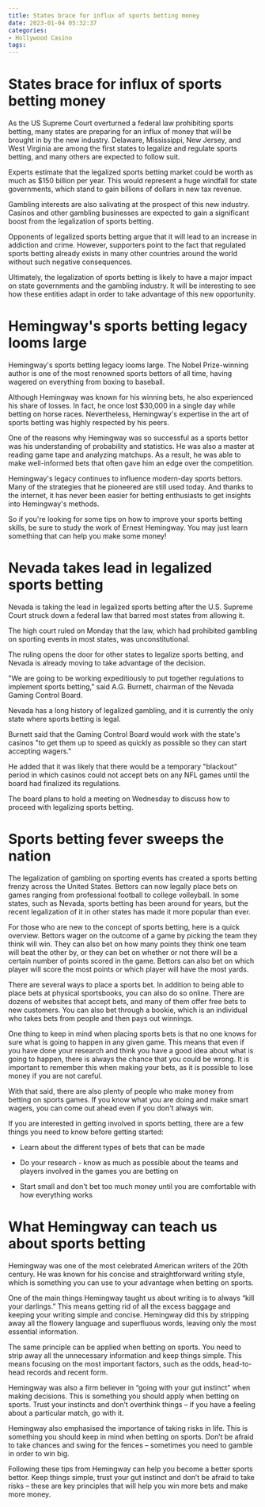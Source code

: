 ```yaml
---
title: States brace for influx of sports betting money
date: 2023-01-04 05:32:37
categories:
- Hollywood Casino
tags:
---
```



#  States brace for influx of sports betting money

As the US Supreme Court overturned a federal law prohibiting sports betting, many states are preparing for an influx of money that will be brought in by the new industry. Delaware, Mississippi, New Jersey, and West Virginia are among the first states to legalize and regulate sports betting, and many others are expected to follow suit.

Experts estimate that the legalized sports betting market could be worth as much as $150 billion per year. This would represent a huge windfall for state governments, which stand to gain billions of dollars in new tax revenue.

Gambling interests are also salivating at the prospect of this new industry. Casinos and other gambling businesses are expected to gain a significant boost from the legalization of sports betting.

Opponents of legalized sports betting argue that it will lead to an increase in addiction and crime. However, supporters point to the fact that regulated sports betting already exists in many other countries around the world without such negative consequences.

Ultimately, the legalization of sports betting is likely to have a major impact on state governments and the gambling industry. It will be interesting to see how these entities adapt in order to take advantage of this new opportunity.

#  Hemingway's sports betting legacy looms large

Hemingway's sports betting legacy looms large. The Nobel Prize-winning author is one of the most renowned sports bettors of all time, having wagered on everything from boxing to baseball.

Although Hemingway was known for his winning bets, he also experienced his share of losses. In fact, he once lost $30,000 in a single day while betting on horse races. Nevertheless, Hemingway's expertise in the art of sports betting was highly respected by his peers.

One of the reasons why Hemingway was so successful as a sports bettor was his understanding of probability and statistics. He was also a master at reading game tape and analyzing matchups. As a result, he was able to make well-informed bets that often gave him an edge over the competition.

Hemingway's legacy continues to influence modern-day sports bettors. Many of the strategies that he pioneered are still used today. And thanks to the internet, it has never been easier for betting enthusiasts to get insights into Hemingway's methods.

So if you're looking for some tips on how to improve your sports betting skills, be sure to study the work of Ernest Hemingway. You may just learn something that can help you make some money!

#  Nevada takes lead in legalized sports betting

Nevada is taking the lead in legalized sports betting after the U.S. Supreme Court struck down a federal law that barred most states from allowing it.

The high court ruled on Monday that the law, which had prohibited gambling on sporting events in most states, was unconstitutional.

The ruling opens the door for other states to legalize sports betting, and Nevada is already moving to take advantage of the decision.

"We are going to be working expeditiously to put together regulations to implement sports betting," said A.G. Burnett, chairman of the Nevada Gaming Control Board.

Nevada has a long history of legalized gambling, and it is currently the only state where sports betting is legal.

Burnett said that the Gaming Control Board would work with the state's casinos "to get them up to speed as quickly as possible so they can start accepting wagers."

 He added that it was likely that there would be a temporary "blackout" period in which casinos could not accept bets on any NFL games until the board had finalized its regulations.

The board plans to hold a meeting on Wednesday to discuss how to proceed with legalizing sports betting.

#  Sports betting fever sweeps the nation

The legalization of gambling on sporting events has created a sports betting frenzy across the United States. Bettors can now legally place bets on games ranging from professional football to college volleyball. In some states, such as Nevada, sports betting has been around for years, but the recent legalization of it in other states has made it more popular than ever.

For those who are new to the concept of sports betting, here is a quick overview. Bettors wager on the outcome of a game by picking the team they think will win. They can also bet on how many points they think one team will beat the other by, or they can bet on whether or not there will be a certain number of points scored in the game. Bettors can also bet on which player will score the most points or which player will have the most yards.

There are several ways to place a sports bet. In addition to being able to place bets at physical sportsbooks, you can also do so online. There are dozens of websites that accept bets, and many of them offer free bets to new customers. You can also bet through a bookie, which is an individual who takes bets from people and then pays out winnings.

One thing to keep in mind when placing sports bets is that no one knows for sure what is going to happen in any given game. This means that even if you have done your research and think you have a good idea about what is going to happen, there is always the chance that you could be wrong. It is important to remember this when making your bets, as it is possible to lose money if you are not careful.

With that said, there are also plenty of people who make money from betting on sports games. If you know what you are doing and make smart wagers, you can come out ahead even if you don't always win.

If you are interested in getting involved in sports betting, there are a few things you need to know before getting started:

- Learn about the different types of bets that can be made

- Do your research - know as much as possible about the teams and players involved in the games you are betting on

- Start small and don't bet too much money until you are comfortable with how everything works

#  What Hemingway can teach us about sports betting

Hemingway was one of the most celebrated American writers of the 20th century. He was known for his concise and straightforward writing style, which is something you can use to your advantage when betting on sports.

One of the main things Hemingway taught us about writing is to always “kill your darlings.” This means getting rid of all the excess baggage and keeping your writing simple and concise. Hemingway did this by stripping away all the flowery language and superfluous words, leaving only the most essential information.

The same principle can be applied when betting on sports. You need to strip away all the unnecessary information and keep things simple. This means focusing on the most important factors, such as the odds, head-to-head records and recent form.

Hemingway was also a firm believer in “going with your gut instinct” when making decisions. This is something you should apply when betting on sports. Trust your instincts and don’t overthink things – if you have a feeling about a particular match, go with it.

Hemingway also emphasised the importance of taking risks in life. This is something you should keep in mind when betting on sports. Don’t be afraid to take chances and swing for the fences – sometimes you need to gamble in order to win big.

Following these tips from Hemingway can help you become a better sports bettor. Keep things simple, trust your gut instinct and don’t be afraid to take risks – these are key principles that will help you win more bets and make more money.